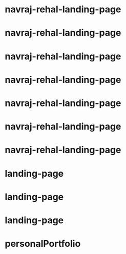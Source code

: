 # navraj-rehal-landing-page
# navraj-rehal-landing-page
# navraj-rehal-landing-page
# navraj-rehal-landing-page
# navraj-rehal-landing-page
# navraj-rehal-landing-page
# navraj-rehal-landing-page
# landing-page
# landing-page
# landing-page
# personalPortfolio
